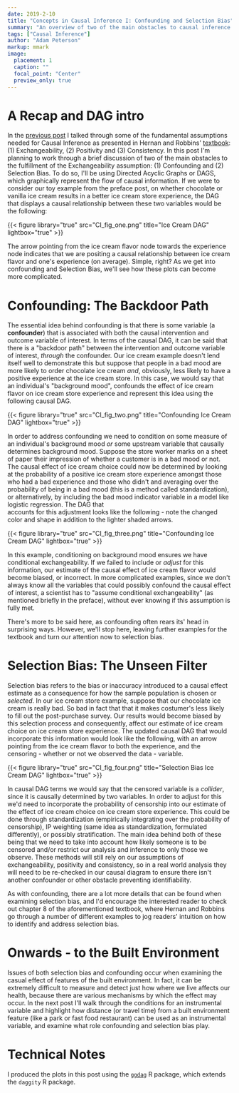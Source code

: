 ```yaml
---
date: 2019-2-10
title: "Concepts in Causal Inference I: Confounding and Selection Bias"
summary: "An overview of two of the main obstacles to causal inference: Confounding and Selection Bias"
tags: ["Causal Inference"]
author: "Adam Peterson"
markup: mmark
image:
  placement: 1
  caption: ""
  focal_point: "Center"
  preview_only: true 
---
```


# A Recap and DAG intro

In the [previous post](https://www.apetersonsite.org/post/causal_inference_preface/) I talked through some of the 
fundamental assumptions needed for Causal Inference as presented in Hernan and Robbins'
[textbook](https://www.hsph.harvard.edu/miguel-hernan/causal-inference-book/): (1) Exchangeability, (2) Positivity and (3) Consistency.
In this post I'm planning to work through a brief discussion of two of the main obstacles to the fulfillment of the Exchangeability assumption: (1) Confounding and (2) Selection Bias.
To do so, I'll be using Directed Acyclic Graphs or DAGS, which graphically represent the flow of causal information. If we were to consider
our toy example from the preface post, on whether chocolate or vanilla ice cream results in a better ice cream store experience, the DAG that displays 
a causal relationship between these two variables would be the following:

{{< figure library="true" src="CI_fig_one.png" title="Ice Cream DAG" lightbox="true" >}}

The arrow pointing from the ice cream flavor node towards the experience node indicates that we are positing a causal relationship between ice cream flavor and 
one's experience (on average). Simple, right? As we get into confounding and Selection Bias, we'll see how these plots can become more complicated.


# Confounding: The Backdoor Path

The essential idea behind confounding is that there is some variable (a **confounder**) that is associated with both the causal intervention and outcome variable of interest.
In terms of the causal DAG, it can be said that there is a "backdoor path" between the intervention and outcome variable of interest, *through* the confounder. Our ice cream 
example doesn't lend itself well to demonstrate this but suppose that people in a bad mood are more likely to order chocolate ice cream *and*, obviously, less likely to have a positive
experience at the ice cream store. In this case, we would say that an individual's "background mood", confounds the effect of ice cream flavor on ice cream store experience and represent this idea
using the following causal DAG.

{{< figure library="true" src="CI_fig_two.png" title="Confounding Ice Cream DAG" lightbox="true" >}}


In order to address confounding we need to condition on some measure of an individual's background mood *or*  some upstream variable that causally determines background mood. Suppose 
the store worker marks on a sheet of paper their impression of whether a customer is in a bad mood or not. The causal effect of ice cream choice could now be 
determined by looking at the probability of a positive ice cream store experience amongst those who had a bad experience and those who didn't and averaging over the probability
of being in a bad mood (this is a method called standardization), or alternatively, by including the bad mood indicator variable in a model like logistic regression. The DAG that  
accounts for this adjustment looks like the following - note the changed color and shape in addition to the lighter shaded arrows.

{{< figure library="true" src="CI_fig_three.png" title="Confounding Ice Cream DAG" lightbox="true" >}}

In this example, conditioning on background mood ensures we have conditional exchangeability. If we failed to include or *adjust* for this information, 
 our estimate of the causal effect of ice cream flavor would become biased, or incorrect. In more complicated examples, 
since we don't always know all the variables that could possibly confound the causal effect of interest, a scientist has to "assume conditional exchangeability" (as mentioned briefly in the preface),
without ever knowing if this assumption is fully met.

There's more to be said here, as confounding often rears its' head in surprising ways.  However, we'll stop here, leaving further examples for the textbook
and turn our attention now to selection bias.

# Selection Bias: The Unseen Filter 

Selection bias refers to the bias or inaccuracy introduced to a causal effect estimate as a consequence for how the sample population is chosen or *selected*. 
In our ice cream store example, suppose that our chocolate ice cream is really bad. So bad in fact that that it makes costumer's less likely to fill out
the post-purchase survey. Our results would become biased by this selection process and consequently, affect our estimate of ice cream choice on ice cream store experience.
The updated causal DAG that would incorporate this information would look like the following, with an arrow pointing from the ice cream flavor to both the experience, and the 
censoring - whether or not we observed the data - variable. 

{{< figure library="true" src="CI_fig_four.png" title="Selection Bias Ice Cream DAG" lightbox="true" >}}

In causal DAG terms we would say that the censored variable is a *collider*, since it is causally determined by two variables. In order to adjust for this
we'd need to incorporate the probability of censorship into our estimate of the effect of ice cream choice on ice cream store experience. This could be done
through standardization (empirically integrating over the probability of censorship), IP weighting (same idea as standardization, formulated differently), or 
possibly stratification. The main idea behind both of these being that we need to take into account how likely someone is to be censored and/or restrict our analysis
and inference to only those we observe. These methods will still rely on our assumptions of exchangeability, positivity and consistency, so in a real world analysis
they will need to be re-checked in our causal diagram to ensure there isn't another confounder or other obstacle preventing identifiability. 

As with confounding, there are a lot more details that can be found when examining selection bias, and I'd encourage the interested reader to check out chapter 8 
of the aforementioned textbook, where Hernan and Robbins go through a number of different examples to jog readers' intuition on how to identify and 
address selection bias.


# Onwards - to the Built Environment

Issues of both selection bias and confounding occur when examining the casual effect of features of the built environment. In fact, it can be extremely difficult to measure and detect
just how where we live affects our health, because there are various mechanisms by which the effect may occur. In the next post I'll walk through 
the conditions for an instrumental variable and highlight how distance (or travel time) from a built environment feature (like a park or fast food restaurant) can be used as an 
instrumental variable, and examine what role confounding and selection bias play.

# Technical Notes

I produced the plots in this post using the [`ggdag`](https://cran.r-project.org/web/packages/ggdag/vignettes/intro-to-ggdag.html) R package, which extends the `daggity` R package.


